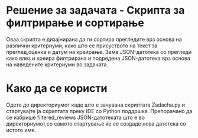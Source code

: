 # Решение за задачата -  Скрипта за филтрирање и сортирање 


Оваа скрипта е дизајнирана да ги сортира прегледите врз основа на различни критериуми, како што се присуството на текст за преглед,оценка и датум на креирање. 
Зема JSON-датотека со прегледи како влез и креира филтрирана и подредена JSON-датотека врз основа на наведените критериуми во задачата.

# Како да се користи

Oдете до директориумот каде што е зачувана скриптата Zadacha.py и стартувајте ја скриптата преку IDE со Python поддршка.
Препорачано да се избрише filtered_reviews JSON-датотеката што е во директориумот,со самото стартување ќе се создаде нова датотека со истото име.

